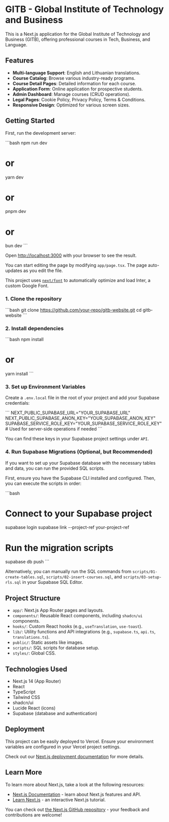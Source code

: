 # GITB - Global Institute of Technology and Business

This is a Next.js application for the Global Institute of Technology and Business (GITB), offering professional courses in Tech, Business, and Language.

## Features

- **Multi-language Support**: English and Lithuanian translations.
- **Course Catalog**: Browse various industry-ready programs.
- **Course Detail Pages**: Detailed information for each course.
- **Application Form**: Online application for prospective students.
- **Admin Dashboard**: Manage courses (CRUD operations).
- **Legal Pages**: Cookie Policy, Privacy Policy, Terms & Conditions.
- **Responsive Design**: Optimized for various screen sizes.

## Getting Started

First, run the development server:

\`\`\`bash
npm run dev
# or
yarn dev
# or
pnpm dev
# or
bun dev
\`\`\`

Open [http://localhost:3000](http://localhost:3000) with your browser to see the result.

You can start editing the page by modifying `app/page.tsx`. The page auto-updates as you edit the file.

This project uses [`next/font`](https://nextjs.org/docs/basic-features/font-optimization) to automatically optimize and load Inter, a custom Google Font.

### 1. Clone the repository

\`\`\`bash
git clone https://github.com/your-repo/gitb-website.git
cd gitb-website
\`\`\`

### 2. Install dependencies

\`\`\`bash
npm install
# or
yarn install
\`\`\`

### 3. Set up Environment Variables

Create a `.env.local` file in the root of your project and add your Supabase credentials:

\`\`\`
NEXT_PUBLIC_SUPABASE_URL="YOUR_SUPABASE_URL"
NEXT_PUBLIC_SUPABASE_ANON_KEY="YOUR_SUPABASE_ANON_KEY"
SUPABASE_SERVICE_ROLE_KEY="YOUR_SUPABASE_SERVICE_ROLE_KEY" # Used for server-side operations if needed
\`\`\`

You can find these keys in your Supabase project settings under `API`.

### 4. Run Supabase Migrations (Optional, but Recommended)

If you want to set up your Supabase database with the necessary tables and data, you can run the provided SQL scripts.

First, ensure you have the Supabase CLI installed and configured.
Then, you can execute the scripts in order:

\`\`\`bash
# Connect to your Supabase project
supabase login
supabase link --project-ref your-project-ref

# Run the migration scripts
supabase db push
\`\`\`

Alternatively, you can manually run the SQL commands from `scripts/01-create-tables.sql`, `scripts/02-insert-courses.sql`, and `scripts/03-setup-rls.sql` in your Supabase SQL Editor.

## Project Structure

- `app/`: Next.js App Router pages and layouts.
- `components/`: Reusable React components, including `shadcn/ui` components.
- `hooks/`: Custom React hooks (e.g., `useTranslation`, `use-toast`).
- `lib/`: Utility functions and API integrations (e.g., `supabase.ts`, `api.ts`, `translations.ts`).
- `public/`: Static assets like images.
- `scripts/`: SQL scripts for database setup.
- `styles/`: Global CSS.

## Technologies Used

- Next.js 14 (App Router)
- React
- TypeScript
- Tailwind CSS
- shadcn/ui
- Lucide React (icons)
- Supabase (database and authentication)

## Deployment

This project can be easily deployed to Vercel. Ensure your environment variables are configured in your Vercel project settings.

Check out our [Next.js deployment documentation](https://nextjs.org/docs/deployment) for more details.

## Learn More

To learn more about Next.js, take a look at the following resources:

- [Next.js Documentation](https://nextjs.org/docs) - learn about Next.js features and API.
- [Learn Next.js](https://nextjs.org/learn) - an interactive Next.js tutorial.

You can check out [the Next.js GitHub repository](https://github.com/vercel/next.js/) - your feedback and contributions are welcome!
